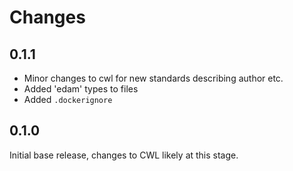 # Changes

## 0.1.1

* Minor changes to cwl for new standards describing author etc.
* Added 'edam' types to files
* Added `.dockerignore`

## 0.1.0

Initial base release, changes to CWL likely at this stage.
